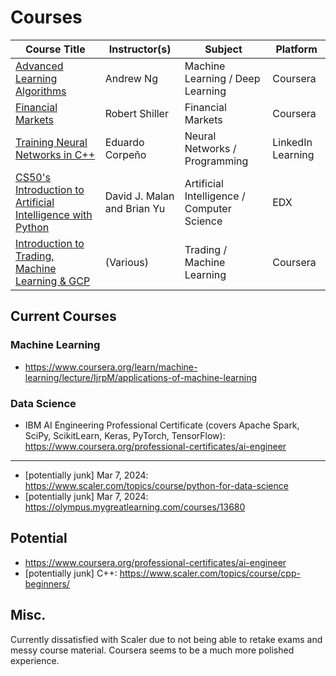 # Courses

| Course Title                                                                                                                        | Instructor(s)               | Subject                                    | Platform          |
|-------------------------------------------------------------------------------------------------------------------------------------|-----------------------------|--------------------------------------------|-------------------|
| [Advanced Learning Algorithms](https://www.coursera.org/learn/advanced-learning-algorithms/)                                        | Andrew Ng                   | Machine Learning / Deep Learning           | Coursera          |
| [Financial Markets](https://www.coursera.org/learn/financial-markets-global)                                                        | Robert Shiller              | Financial Markets                          | Coursera          |
| [Training Neural Networks in C++](https://www.linkedin.com/learning/training-neural-networks-in-c-plus-plus-2021)                   | Eduardo Corpeño             | Neural Networks / Programming              | LinkedIn Learning |
| [CS50's Introduction to Artificial Intelligence with Python](https://learning.edx.org/course/course-v1:HarvardX+CS50AI+1T2020/home) | David J. Malan and Brian Yu | Artificial Intelligence / Computer Science | EDX               |
| [Introduction to Trading, Machine Learning & GCP](https://www.coursera.org/learn/introduction-trading-machine-learning-gcp)         | (Various)                   | Trading / Machine Learning                 | Coursera          |


## Current Courses

### Machine Learning

- https://www.coursera.org/learn/machine-learning/lecture/IjrpM/applications-of-machine-learning

### Data Science

- IBM AI Engineering Professional Certificate
 (covers Apache Spark, SciPy, ScikitLearn, Keras, PyTorch, TensorFlow): https://www.coursera.org/professional-certificates/ai-engineer
 ---
 - [potentially junk] Mar 7, 2024: https://www.scaler.com/topics/course/python-for-data-science
- [potentially junk] Mar 7, 2024: https://olympus.mygreatlearning.com/courses/13680

## Potential

- https://www.coursera.org/professional-certificates/ai-engineer
- [potentially junk] C++: https://www.scaler.com/topics/course/cpp-beginners/

## Misc.

Currently dissatisfied with Scaler due to not being able to retake exams and messy course material. Coursera seems to be a much more polished experience.
